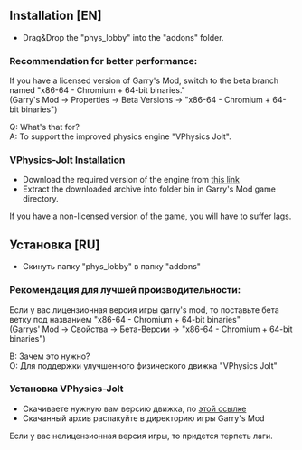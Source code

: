 ## Installation [EN]

+ Drag&Drop the "phys_lobby" into the "addons" folder.

### Recommendation for better performance:

If you have a licensed version of Garry's Mod, switch to the beta branch named "x86-64 - Chromium + 64-bit binaries."  
(Garry's Mod -> Properties -> Beta Versions -> "x86-64 - Chromium + 64-bit binaries")

Q: What's that for?  
A: To support the improved physics engine "VPhysics Jolt".

### VPhysics-Jolt Installation

+ Download the required version of the engine from [this link](https://github.com/Joshua-Ashton/VPhysics-Jolt/releases/)
+ Extract the downloaded archive into folder bin in Garry's Mod game directory.

If you have a non-licensed version of the game, you will have to suffer lags.

## Установка [RU]

+ Скинуть папку "phys_lobby" в папку "addons"

### Рекомендация для лучшей производительности:

Если у вас лицензионная версия игры garry's mod, то поставьте бета ветку под названием "x86-64 - Chromium + 64-bit binaries"  
(Garrys' Mod -> Свойства -> Бета-Версии -> "x86-64 - Chromium + 64-bit binaries")

В: Зачем это нужно?  
О: Для поддержки улучшенного физического движка "VPhysics Jolt"

### Установка VPhysics-Jolt

+ Скачиваете нужную вам версию движка, по [этой ссылке](https://github.com/Joshua-Ashton/VPhysics-Jolt/releases/)
+ Скачанный архив распакуйте в директорию игры Garry's Mod

Если у вас нелицензионная версия игры, то придется терпеть лаги.